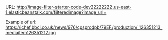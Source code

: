 URL: http://image-filter-starter-code-dev22222222.us-east-1.elasticbeanstalk.com/filteredimage?image_url=
 

Example  of url: https://ichef.bbci.co.uk/news/976/cpsprodpb/79EF/production/_126351213_mediaitem126351212.jpg